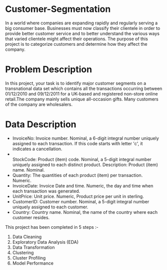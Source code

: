 # Customer-Segmentation
<p>In a world where companies are expanding rapidly and regularly serving a big consumer base. Businesses must now classify their clientele in order to provide better customer service and to better understand the various ways that varied clientele might affect their operations. The purpose of this project is to categorize customers and determine how they affect the company.</p>
<h1><b>Problem Description</b></h1>
<p></p>In this project, your task is to identify major customer segments on a transnational data set which contains all the transactions occurring between 01/12/2010 and 09/12/2011 for a UK-based and registered non-store online retail.The company mainly sells unique all-occasion gifts. Many customers of the company are wholesalers.</p>
<h1>Data Description</h1>
<ul>
<li>InvoiceNo: Invoice number. Nominal, a 6-digit integral number uniquely assigned to each transaction. If this code starts with letter 'c', it indicates a cancellation.</li>
<li></li>StockCode: Product (item) code. Nominal, a 5-digit integral number uniquely assigned to each distinct product.
Description: Product (item) name. Nominal.</li>
<li>Quantity: The quantities of each product (item) per transaction. Numeric.</li>
<li>InvoiceDate: Invoice Date and time. Numeric, the day and time when each transaction was generated.</li>
<li>UnitPrice: Unit price. Numeric, Product price per unit in sterling.</li>
<li>CustomerID: Customer number. Nominal, a 5-digit integral number uniquely assigned to each customer.</li>
<li>Country: Country name. Nominal, the name of the country where each customer resides.</li>
</ul>

<p> This project has been completed in 5 steps :-</p>
<ol>
<li>Data Cleaning</li>
<li>Exploratory Data Analysis (EDA)</li>
<li>Data Transformation</li>
<li>Clustering</li>
<li>Cluster Profiling</li>
<li>Model Performance</li>
</ol>

